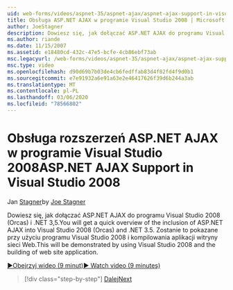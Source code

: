 ```yaml
---
uid: web-forms/videos/aspnet-35/aspnet-ajax/aspnet-ajax-support-in-visual-studio-2008
title: Obsługa ASP.NET AJAX w programie Visual Studio 2008 | Microsoft Docs
author: JoeStagner
description: Dowiesz się, jak dołączać ASP.NET AJAX do programu Visual Studio 2008 (Orcas) i .NET 3,5. Zostanie to pokazane przy użyciu programu Visual Studio...
ms.author: riande
ms.date: 11/15/2007
ms.assetid: e18480cd-432c-47e5-bcfe-4cb86ebf73ab
msc.legacyurl: /web-forms/videos/aspnet-35/aspnet-ajax/aspnet-ajax-support-in-visual-studio-2008
msc.type: video
ms.openlocfilehash: d90d69b7b03de4cb6fedffab83d4f82fd4f9d0b1
ms.sourcegitcommit: e7e91932a6e91a63e2e46417626f39d6b244a3ab
ms.translationtype: MT
ms.contentlocale: pl-PL
ms.lasthandoff: 03/06/2020
ms.locfileid: "78566802"
---
```

# <a name="aspnet-ajax-support-in-visual-studio-2008"></a><span data-ttu-id="6fd84-104">Obsługa rozszerzeń ASP.NET AJAX w programie Visual Studio 2008</span><span class="sxs-lookup"><span data-stu-id="6fd84-104">ASP.NET AJAX Support in Visual Studio 2008</span></span>

<span data-ttu-id="6fd84-105">Jan [Stagner](https://github.com/JoeStagner)</span><span class="sxs-lookup"><span data-stu-id="6fd84-105">by [Joe Stagner](https://github.com/JoeStagner)</span></span>

<span data-ttu-id="6fd84-106">Dowiesz się, jak dołączać ASP.NET AJAX do programu Visual Studio 2008 (Orcas) i .NET 3,5.</span><span class="sxs-lookup"><span data-stu-id="6fd84-106">You will get a quick overview of the inclusion of ASP.NET AJAX into Visual Studio 2008 (Orcas) and .NET 3.5.</span></span> <span data-ttu-id="6fd84-107">Zostanie to pokazane przy użyciu programu Visual Studio 2008 i kompilowania aplikacji witryny sieci Web.</span><span class="sxs-lookup"><span data-stu-id="6fd84-107">This will be demonstrated by using Visual Studio 2008 and the building of web site application.</span></span>

[<span data-ttu-id="6fd84-108">&#9654;Obejrzyj wideo (9 minut)</span><span class="sxs-lookup"><span data-stu-id="6fd84-108">&#9654; Watch video (9 minutes)</span></span>](https://channel9.msdn.com/Blogs/ASP-NET-Site-Videos/aspnet-ajax-support-in-visual-studio-2008)

> [!div class="step-by-step"]
> [<span data-ttu-id="6fd84-109">Dalej</span><span class="sxs-lookup"><span data-stu-id="6fd84-109">Next</span></span>](adding-ajax-functionality-to-an-existing-aspnet-page.md)
